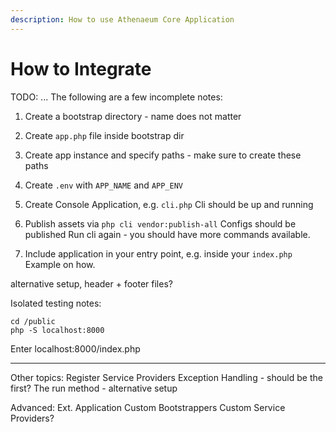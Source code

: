 ```yaml
---
description: How to use Athenaeum Core Application
---
```


# How to Integrate

TODO: ... The following are a few incomplete notes:

1. Create a bootstrap directory - name does not matter

2. Create `app.php` file inside bootstrap dir

3. Create app instance and specify paths - make sure to create these paths

4. Create `.env` with `APP_NAME` and `APP_ENV`

5. Create Console Application, e.g. `cli.php`
Cli should be up and running

6. Publish assets via `php cli vendor:publish-all`
Configs should be published
Run cli again - you should have more commands available.

7. Include application in your entry point, e.g. inside your `index.php`
Example on how.

alternative setup, header + footer files?

Isolated testing notes:

```shell
cd /public
php -S localhost:8000
```

Enter localhost:8000/index.php

-----------------------
Other topics:
    Register Service Providers
    Exception Handling - should be the first?
    The run method - alternative setup

Advanced:
    Ext. Application
    Custom Bootstrappers
    Custom Service Providers?